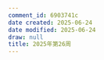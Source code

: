 ```yaml
---
comment_id: 6903741c
date created: 2025-06-24
date modified: 2025-06-24
draw: null
title: 2025年第26周
---
```

